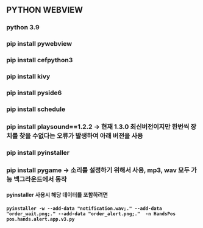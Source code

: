 ## PYTHON WEBVIEW

### python 3.9

### pip install pywebview
### pip install cefpython3
### pip install kivy
### pip install pyside6
### pip install schedule
### pip install playsound==1.2.2  -> 현재 1.3.0 최신버전이지만 한번씩 장치를 찾을 수없다는 오류가 발생하여 아래 버전을 사용
### pip install pyinstaller
### pip install pygame -> 소리를 설정하기 위해서 사용, mp3, wav 모두 가능 백그라운드에서 동작

#### pyinstaller 사용시 해당 데이터를 포함하려면
#### `pyinstaller -w --add-data "notification.wav;." --add-data "order_wait.png;." --add-data "order_alert.png;."  -n HandsPos pos.hands.alert.app.v3.py`